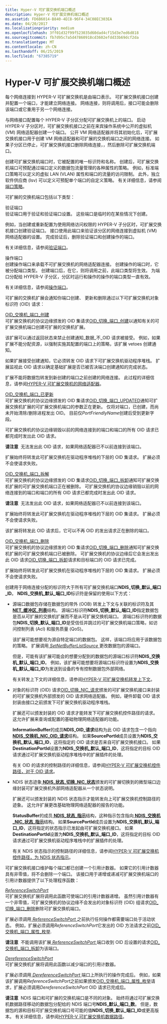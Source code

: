 ```yaml
---
title: Hyper-V 可扩展交换机端口概述
description: Hyper-V 可扩展交换机端口概述
ms.assetid: FD6B6014-B840-4EC8-96F4-34C08EC303EA
ms.date: 04/20/2017
ms.localizationpriority: medium
ms.openlocfilehash: 3ff01d32f99f523035d60dad4cf15d3e7ed6d818
ms.sourcegitcommit: fb7d95c7a5d47860918cd3602efdd33b69dcf2da
ms.translationtype: MT
ms.contentlocale: zh-CN
ms.lasthandoff: 06/25/2019
ms.locfileid: "67385719"
---
```

# <a name="overview-of-hyper-v-extensible-switch-ports"></a>Hyper-V 可扩展交换机端口概述


每个网络连接到 HYPER-V 可扩展交换机是由端口表示。 可扩展交换机接口创建并配置一个端口，才能建立网络连接。 网络连接，则将调用后，接口可能会删除该端口或它重用于另一个网络连接。

与网络接口配置每个 HYPER-V 子分区分配可扩展交换机上的端口。 启动 HYPER-V 子分区时，可扩展交换机接口之前在来宾操作系统中公开的虚拟机 (VM) 网络适配器创建一个端口。 公开 VM 网络适配器并将其初始化后，可扩展交换机接口用于创建 VM 网络适配器和可扩展的交换机端口之间的网络连接。 如果子分区已停止，可扩展交换机接口删除网络连接，，然后删除可扩展交换机端口。

创建可扩展交换机端口时，它被配置的唯一标识符和名称。 创建后，可扩展交换机端口可预配通过端口定义的数据包流量管理的各种属性的策略。 例如，标准端口策略可以定义的虚拟 LAN (VLAN) 属性和端口的流量的访问限制。 此外，独立软件供应商 (Isv) 可以定义可预配单个端口的自定义策略。 有关详细信息，请参阅[端口策略](port-policies.md)。

可扩展的交换机端口包括以下类型：

<a href="" id="validation-ports"></a>验证端口  
验证端口用于验证和验证端口设置。 这些端口是临时的在某些情况下创建。

例如，当创建或重新配置为使用网络访问权限的 HYPER-V 子分区时，可扩展交换机接口创建验证端口。 接口使用此端口来验证该分区的网络连接到虚拟机 (VM) 网络适配器的设置。 完成验证后，删除验证端口和创建操作的端口。

有关详细信息，请参阅[验证端口](validation-ports.md)。

<a href="" id="operational-ports"></a>操作端口  
创建操作端口来承载不可扩展交换机的网络适配器连接。 创建操作的端口时，它被分配端口类型。 创建端口后，在它，则将调用之前，此端口类型将生效。 为端口分配给 HYPER-V 子分区，分区时运行和操作的操作的端口类型一直有效。

有关详细信息，请参阅[操作端口](operational-ports.md)。

可扩展的交换机扩展会通知你端口创建、 更新和删除通过以下可扩展交换机对象标识符 (OID) 请求：

<a href="" id="oid-switch-port-create"></a>[OID\_交换机\_端口\_创建](https://docs.microsoft.com/windows-hardware/drivers/network/oid-switch-port-create)  
可扩展交换机的协议边缘颁发的 OID 集请求[OID\_切换\_端口\_创建](https://docs.microsoft.com/windows-hardware/drivers/network/oid-switch-port-create)以通知有关的可扩展交换机端口创建可扩展的交换机扩展。

该扩展可以通过返回状态来禁止创建通知\_数据\_不\_OID 请求被接受。 例如，如果扩展不能分配资源，以强制实施其配置的端口上的策略，该扩展 vetoes 创建通知。

如果扩展接受创建通知，它必须转发 OID 请求下可扩展交换机驱动程序堆栈。 扩展监视此 OID 请求以确定基础扩展是否已被否决端口创建通知的完成状态。

扩展不能将数据包转发到新创建的端口之前创建的网络连接。 此过程的详细信息，请参阅[HYPER-V 可扩展交换机的网络适配器](hyper-v-extensible-switch-network-adapters.md)。

<a href="" id="oid-switch-port-updated"></a>[OID\_交换机\_端口\_已更新](https://docs.microsoft.com/windows-hardware/drivers/network/oid-switch-port-updated)  
可扩展交换机的协议边缘颁发的 OID 集请求[OID\_切换\_端口\_UPDATED](https://docs.microsoft.com/windows-hardware/drivers/network/oid-switch-port-updated)通知可扩展交换机扩展的可扩展交换机端口的参数正在更新。 仅将对端口，已创建，而尚未开始清除/删除进程发出 OID。 目前仅*PortFriendlyName*创建后受到更新字段。

可扩展交换机的协议边缘销毁以前的网络连接到的端口和端口的所有 OID 请求已都完成时发出此 OID 请求。

**请注意**  无法发出此 OID 请求，如果网络适配器已不以前连接到该端口。

 

扩展始终将转发此可扩展交换机在驱动程序堆栈的下层的 OID 集请求。 扩展必须不会使请求失败。

<a href="" id="oid-switch-port-teardown"></a>[OID\_交换机\_端口\_拆解](https://docs.microsoft.com/windows-hardware/drivers/network/oid-switch-port-teardown)  
可扩展交换机的协议边缘颁发的 OID 集请求[OID\_切换\_端口\_拆卸](https://docs.microsoft.com/windows-hardware/drivers/network/oid-switch-port-teardown)通知可扩展交换机扩展的可扩展交换机端口正在被删除。 可扩展交换机的协议边缘销毁以前的网络连接到的端口和端口的所有 OID 请求已都完成时发出此 OID 请求。

**请注意**  无法发出此 OID 请求，如果网络适配器已不以前连接到该端口。

 

扩展始终将转发此可扩展交换机在驱动程序堆栈的下层的 OID 集请求。 扩展必须不会使请求失败。

该扩展将转发此 OID 请求后，它可以不再 OID 的发出请求正在删除的端口。

<a href="" id="oid-switch-port-delete"></a>[OID\_交换机\_端口\_删除](https://docs.microsoft.com/windows-hardware/drivers/network/oid-switch-port-delete)  
可扩展交换机的协议边缘颁发的 OID 集请求[OID\_切换\_端口\_删除](https://docs.microsoft.com/windows-hardware/drivers/network/oid-switch-port-delete)通知可扩展交换机扩展的可扩展交换机端口已被删除。 可扩展交换机的协议边缘后它会发出发出此 OID 请求[OID\_切换\_端口\_拆卸](https://docs.microsoft.com/windows-hardware/drivers/network/oid-switch-port-teardown)请求和目标端口的 OID 请求已完成。

扩展始终将转发此可扩展交换机在驱动程序堆栈的下层的 OID 集请求。 扩展必须不会使请求失败。

创建用于网络连接分配的标识符大于所有可扩展交换机端口**NDIS\_切换\_默认\_端口\_ID**。 **NDIS\_交换机\_默认\_端口\_ID**标识符是保留的使用以下方式：

-   源端口数据包存储在数据包的带外 (OOB) 转发上下文与关联的标识符及其[ **NET\_缓冲区\_列表**](https://docs.microsoft.com/windows-hardware/drivers/ddi/content/ndis/ns-ndis-_net_buffer_list)结构。 源端口标识符**NDIS\_切换\_默认\_端口\_ID**指定数据包是否从可扩展的交换机扩展而不是从可扩展交换机端口。 源端口标识符的数据包**NDIS\_切换\_默认\_端口\_ID**是受信任并跳过的可扩展交换机端口策略，如访问控制列表 (Acl) 和服务质量 (QoS)。

    该扩展可能想要视为源自特定端口的数据包。 这样，该端口将应用于该数据包的策略。 扩展调用[ *SetNetBufferListSource* ](https://docs.microsoft.com/windows-hardware/drivers/ddi/content/ndis/nc-ndis-ndis_switch_set_net_buffer_list_source)更改数据包的源端口。

    但是，可能有该扩展可能会的想要分配到的数据包的源端口标识符**NDIS\_交换机\_默认\_端口\_ID**。 例如，该扩展可能想要将源端口标识符设置为**NDIS\_交换机\_默认\_端口\_ID**为发送到设备的专有控制数据包外部网络。

    有关转发上下文的详细信息，请参阅[HYPER-V 可扩展交换机转发上下文](hyper-v-extensible-switch-forwarding-context.md)。

-   对象的标识符 (OID) 请求[OID\_切换\_NIC\_请求](https://docs.microsoft.com/windows-hardware/drivers/network/oid-switch-nic-request)颁发的可扩展交换机接口来封装的可扩展交换机外部颁发的 OID 请求网络适配器。 例如，硬件卸载 OID 请求封装由接口之前颁发下可扩展交换机驱动程序堆栈。

    扩展还可以颁发封装的 OID 请求才能转发下可扩展交换机控件路径的请求。 这允许扩展来查询或配置的基础物理网络适配器的功能。

    **InformationBuffer**的成员**NDIS\_OID\_请求**结构为此 OID 请求包含一个指向[ **NDIS\_交换机\_NIC\_OID\_请求**](https://docs.microsoft.com/windows-hardware/drivers/ddi/content/ntddndis/ns-ntddndis-_ndis_switch_nic_oid_request)结构。 如果**SourcePortId**成员设置为**NDIS\_交换机\_默认\_端口\_ID**，这将指定的 OID 请求是否来自可扩展交换机接口。 如果**DestinationPortId**设置为**NDIS\_交换机\_默认\_端口\_ID**，这将指定的目标 OID 请求通过可扩展交换机驱动程序堆栈中的扩展插件的处理。

    有关 OID 的请求的控制路径的详细信息，请参阅[HYPER-V 可扩展交换机控件路径，对于 OID 请求](hyper-v-extensible-switch-control-path-for-oid-requests.md)。

-   NDIS 状态迹象[ **NDIS\_状态\_切换\_NIC\_状态**](https://docs.microsoft.com/windows-hardware/drivers/network/ndis-status-switch-nic-status)颁发的可扩展切换到的微型端口边缘封装可扩展交换机外部网络适配器从一个状态说明。

    扩展还可以颁发封装的 NDIS 状态指示才能转发向上可扩展交换机控制路径的迹象。 这允许扩展更改基础物理网络适配器的报告的功能。

    **StatusBuffer**的成员[ **NDIS\_状态\_指示**](https://docs.microsoft.com/windows-hardware/drivers/ddi/content/ndis/ns-ndis-_ndis_status_indication)结构，这种指示包含指向[ **NDIS\_交换机\_NIC\_状态\_指示**](https://docs.microsoft.com/windows-hardware/drivers/ddi/content/ndis/ns-ndis-_ndis_switch_nic_status_indication)结构。 如果**SourcePortId**成员设置为**NDIS\_交换机\_默认\_端口\_ID**，这将指定的状态指示已发起由可扩展交换机接口。 如果**DestinationPortId**设置为**NDIS\_交换机\_默认\_端口\_ID**，这将指定的目标 OID 请求通过可扩展交换机驱动程序堆栈中的扩展插件的处理。

    有关 NDIS 状态指示的控制路径的详细信息，请参阅[HYPER-V 可扩展交换机控件路径，为 NDIS 状态指示](hyper-v-extensible-switch-control-path-for-ndis-status-indications.md)。

可扩展交换机接口维护每个端口都已创建一个引用计数器。 如果它的引用计数器具有非零值，将不会删除一个端口。 该接口用于递增或递减可扩展交换机端口的引用计数器提供了以下处理程序函数：

<a href="" id="referenceswitchport"></a>[*ReferenceSwitchPort*](https://docs.microsoft.com/windows-hardware/drivers/ddi/content/ndis/nc-ndis-ndis_switch_reference_switch_port)  
可扩展交换机扩展将调用此函数可使端口的引用计数器递增。 虽然引用计数器有一个非零值，可扩展交换机的协议边缘不会发出的对象标识符 (OID) 组请求[OID\_切换\_端口\_删除](https://docs.microsoft.com/windows-hardware/drivers/network/oid-switch-port-delete)删除可扩展交换机端口。

扩展必须调用[ *ReferenceSwitchPort* ](https://docs.microsoft.com/windows-hardware/drivers/ddi/content/ndis/nc-ndis-ndis_switch_reference_switch_port)之前执行任何操作都需要端口处于活动状态。 例如，扩展必须调用*ReferenceSwitchPort*它发出的 OID 方法请求之前[OID\_交换机\_端口\_属性\_枚举](https://docs.microsoft.com/windows-hardware/drivers/network/oid-switch-port-property-enum).

**请注意**  不能调用该扩展[ *ReferenceSwitchPort* ](https://docs.microsoft.com/windows-hardware/drivers/ddi/content/ndis/nc-ndis-ndis_switch_reference_switch_port)端口收到 OID 后设置的请求[OID\_交换机\_端口\_拆卸](https://docs.microsoft.com/windows-hardware/drivers/network/oid-switch-port-teardown)为该端口。

 

<a href="" id="dereferenceswitchport"></a>[*DereferenceSwitchPort*](https://docs.microsoft.com/windows-hardware/drivers/ddi/content/ndis/nc-ndis-ndis_switch_reference_switch_port)  
可扩展交换机扩展将调用此函数以减少端口的引用计数器。

扩展必须调用[ *DereferenceSwitchPort* ](https://docs.microsoft.com/windows-hardware/drivers/ddi/content/ndis/nc-ndis-ndis_switch_reference_switch_port)端口上所执行的操作完成后。 例如，如果该扩展调用*ReferenceSwitchPort*之前如果颁发[OID\_交换机\_端口\_属性\_枚举](https://docs.microsoft.com/windows-hardware/drivers/network/oid-switch-port-property-enum)请求，扩展必须调用*DereferenceSwitchPort* OID 请求已完成后。

**请注意**  NDIS 端口和可扩展的交换机端口是不同的对象。 始终将通过可扩展交换机数据路径移动的数据包分配给的 NDIS 端口号**NDIS\_默认\_端口\_数**。 但是，数据包的源和目标可扩展交换机端口号可能的值**NDIS\_切换\_默认\_端口\_ID**或更高版本。 有关详细信息，请参阅[HYPER-V 可扩展交换机数据路径](hyper-v-extensible-switch-data-path.md)。

 

 

 





